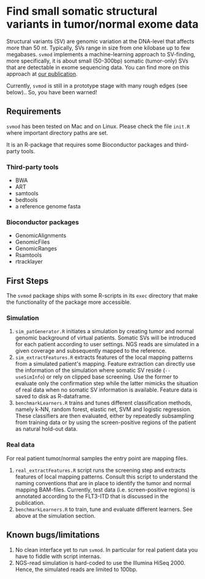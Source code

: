 # Find small somatic structural variants in tumor/normal exome data

Structural variants (SV) are genomic variation at the DNA-level that affects more than 50 nt. Typically, SVs range in size from one kilobase up to few megabases. `svmod` implements a machine-learning approach to SV-finding, more specifically, it is about small (50-300bp) somatic (tumor-only) SVs that are detectable in exome sequencing data. You can find more on this approach at [our publication](http://rdcu.be/niI9).

Currently, `svmod` is still in a prototype stage with many rough edges (see below).. So, you have been warned!


## Requirements

`svmod` has been tested on Mac and on Linux.
Please check the file `init.R` where important directory paths are set.

It is an R-package that requires some Bioconductor packages and third-party tools. 

### Third-party tools
  * BWA
  * ART
  * samtools
  * bedtools
  * a reference genome fasta

### Bioconductor packages
  * GenomicAlignments
  * GenomicFiles
  * GenomicRanges
  * Rsamtools
  * rtracklayer


## First Steps

The `svmod` package ships with some R-scripts in its `exec` directory that make the functionality of the package more accessible.


### Simulation

1. `sim_patGenerator.R` initiates a simulation by creating tumor and normal genomic background of virtual patients. Somatic SVs will be introduced for each patient according to user settings. NGS reads are simulated in a given coverage and subsequently mapped to the reference.
2. `sim_extractFeatures.R` extracts features of the local mapping patterns from a simulated patient's mapping. Feature extraction can directly use the information of the simulation where somatic SV reside (`--useSimInfo`) or rely on clipped base screening. Use the former to evaluate only the confirmation step while the latter mimicks the situation of real data when no somatic SV information is available. Feature data is saved to disk as R-dataframe.
3. `benchmarkLearners.R` trains and tunes different classification methods, namely k-NN, random forest, elastic net, SVM and logistic regression. These classifiers are then evaluated, either by repeatedly subsampling from training data or by using the screen-positive regions of the patient as natural hold-out data.


### Real data
For real patient tumor/normal samples the entry point are mapping files.

1. `real_extractFeatures.R` script runs the screening step and extracts features of local mapping patterns. Consult this script to understand the naming conventions that are in place to identify the tumor and normal mapping BAM-files. Currently, test data (i.e. screen-positive regions) is annotated according to the FLT3-ITD that is discussed in the publication.
2. `benchmarkLearners.R` to train, tune and evaluate different learners. See above at the simulation section.


## Known bugs/limitations
1. No clean interface yet to run `svmod`. In particular for real patient data you have to fiddle with script internas.
2. NGS-read simulation is hard-coded to use the Illumina HiSeq 2000. Hence, the simulated reads are limited to 100bp.
